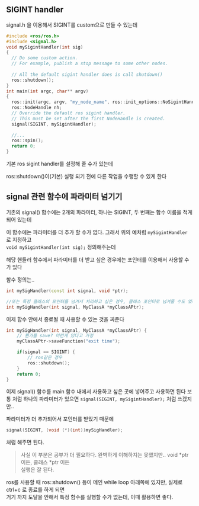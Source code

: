 ## SIGINT handler
signal.h 을 이용해서 SIGINT를 custom으로 만들 수 있는데  

```cpp
#include <ros/ros.h>
#include <signal.h>
void mySigintHandler(int sig)
{
  // Do some custom action.
  // For example, publish a stop message to some other nodes.
  
  // All the default sigint handler does is call shutdown()
  ros::shutdown();
}
int main(int argc, char** argv)
{
  ros::init(argc, argv, "my_node_name", ros::init_options::NoSigintHandler);
  ros::NodeHandle nh;
  // Override the default ros sigint handler.
  // This must be set after the first NodeHandle is created.
  signal(SIGINT, mySigintHandler);
  
  //...
  ros::spin();
  return 0;
}
```


기본 ros sigint handler를 설정해 줄 수가 있는데   

ros::shutdown()이(기본) 실행 되기 전에 다른 작업을 수행할 수 있게 한다   


## signal 관련 함수에 파라미터 넘기기

기존의 signal() 함수에는 2개의 파라미터, 하나는 SIGINT, 두 번째는 함수 이름을 적게 되어 있는데   

이 함수에는 파라미터를 더 추가 할 수가 없다. 그래서 위의 예처럼 `mySigintHandler` 로 지정하고  
`void mySigintHandler(int sig);` 정의해주는데   

해당 핸들러 함수에서 파라미터를 더 받고 싶은 경우에는 포인터를 이용해서 사용할 수가 있다  

함수 정의는..
```cpp
int mySigHandler(const int signal, void *ptr);

//또는 특정 클래스의 포인터를 넘겨서 처리하고 싶은 경우, 클래스 포인터로 넘겨줄 수도 있다
int mySigHandler(int signal, MyClassA *myClassAPtr);
```

이제 함수 안에서 종료될 때 사용할 수 있는 것을 짜준다
```cpp
int mySigHandler(int signal, MyClassA *myClassAPtr) {
    // 뭔가를 save? 이런게 있다고 가정
    myClassAPtr->saveFunction("exit time");

    if(signal == SIGINT) {
        // ros같은 경우
        ros::shutdown();
    }
    return 0;
}
```

이제 signal() 함수를 main 함수 내에서 사용하고 싶은 곳에 넣어주고 사용하면 된다 
보통 처럼 하나의 파라미터가 있으면 `signal(SIGINT, mySigintHandler);` 처럼 쓰겠지만..   

파라미터가 더 추가되어서 포인터를 받았기 때문에   
```cpp
signal(SIGINT, (void (*)(int))mySigHandler); 
```
처럼 해주면 된다. 

> 사실 이 부분은 공부가 더 필요하다. 완벽하게 이해하지는 못했지만.. void *ptr 이든, 클래스 *ptr 이든   
실행은 잘 된다.  


ros를 사용할 때 ros::shutdown() 등이 메인 while loop 아래쪽에 있지만, 실제로 ctrl+c 로 종료를 하게 되면   
거기 까지 도달을 안해서 특정 함수를 실행할 수가 없는데, 이때 활용하면 좋다.  





